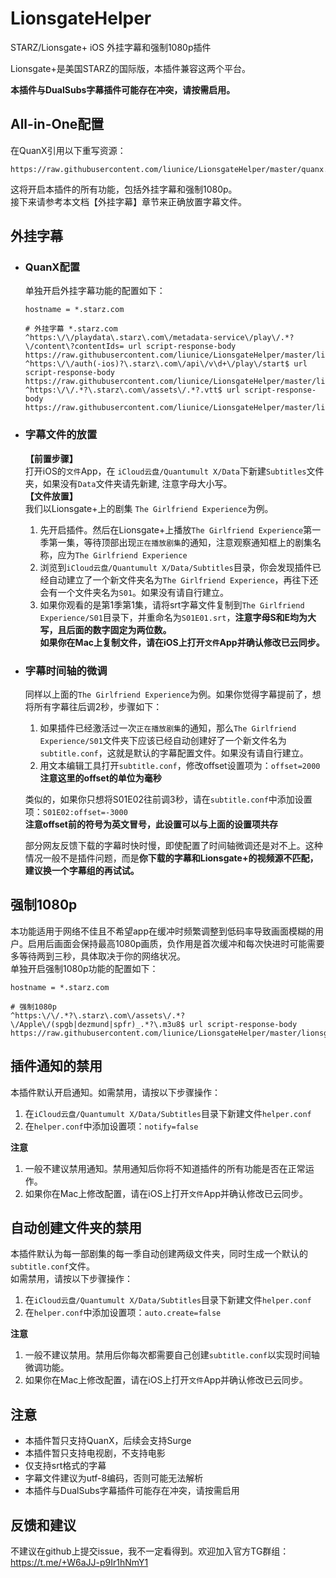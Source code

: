 # LionsgateHelper

STARZ/Lionsgate+ iOS 外挂字幕和强制1080p插件

Lionsgate+是美国STARZ的国际版，本插件兼容这两个平台。

**本插件与DualSubs字幕插件可能存在冲突，请按需启用。**

## All-in-One配置

在QuanX引用以下重写资源：
```
https://raw.githubusercontent.com/liunice/LionsgateHelper/master/quanx.conf
```
这将开启本插件的所有功能，包括外挂字幕和强制1080p。  
接下来请参考本文档【外挂字幕】章节来正确放置字幕文件。

## 外挂字幕

- ### QuanX配置
  单独开启外挂字幕功能的配置如下：
  ```
  hostname = *.starz.com

  # 外挂字幕 *.starz.com  
  ^https:\/\/playdata\.starz\.com\/metadata-service\/play\/.*?\/content\?contentIds= url script-response-body https://raw.githubusercontent.com/liunice/LionsgateHelper/master/lionsgate_helper.js
  ^https:\/\/auth(-ios)?\.starz\.com\/api\/v\d+\/play\/start$ url script-response-body https://raw.githubusercontent.com/liunice/LionsgateHelper/master/lionsgate_helper.js
  ^https:\/\/.*?\.starz\.com\/assets\/.*?.vtt$ url script-response-body https://raw.githubusercontent.com/liunice/LionsgateHelper/master/lionsgate_helper.js
  ```

- ### 字幕文件的放置
  **【前置步骤】**  
  打开iOS的``文件``App，在 ``iCloud云盘/Quantumult X/Data``下新建``Subtitles``文件夹，如果没有``Data``文件夹请先新建, 注意字母大小写。  
  **【文件放置】**  
  我们以Lionsgate+上的剧集 ``The Girlfriend Experience``为例。  
  1. 先开启插件。然后在Lionsgate+上播放``The Girlfriend Experience``第一季第一集，等待顶部出现``正在播放剧集``的通知，注意观察通知框上的剧集名称，应为``The Girlfriend Experience``
  2. 浏览到``iCloud云盘/Quantumult X/Data/Subtitles``目录，你会发现插件已经自动建立了一个新文件夹名为``The Girlfriend Experience``，再往下还会有一个文件夹名为``S01``。如果没有请自行建立。
  3. 如果你观看的是第1季第1集，请将srt字幕文件复制到``The Girlfriend Experience/S01``目录下，并重命名为``S01E01.srt``，**注意字母S和E均为大写，且后面的数字固定为两位数。**  
  **如果你在Mac上复制文件，请在iOS上打开``文件``App并确认修改已云同步。**

- ### 字幕时间轴的微调
  同样以上面的``The Girlfriend Experience``为例。如果你觉得字幕提前了，想将所有字幕往后调2秒，步骤如下：  
  1. 如果插件已经激活过一次``正在播放剧集``的通知，那么``The Girlfriend Experience/S01``文件夹下应该已经自动创建好了一个新文件名为``subtitle.conf``，这就是默认的字幕配置文件。如果没有请自行建立。
  2. 用文本编辑工具打开``subtitle.conf``，修改offset设置项为：``offset=2000``  
  **注意这里的offset的单位为毫秒**

  类似的，如果你只想将S01E02往前调3秒，请在``subtitle.conf``中添加设置项：``S01E02:offset=-3000``  
  **注意offset前的符号为英文冒号，此设置可以与上面的设置项共存**
  
  部分网友反馈下载的字幕时快时慢，即使配置了时间轴微调还是对不上。这种情况一般不是插件问题，而是**你下载的字幕和Lionsgate+的视频源不匹配，建议换一个字幕组的再试试。**

## 强制1080p

本功能适用于网络不佳且不希望app在缓冲时频繁调整到低码率导致画面模糊的用户。启用后画面会保持最高1080p画质，负作用是首次缓冲和每次快进时可能需要多等待两到三秒，具体取决于你的网络状况。  
单独开启强制1080p功能的配置如下：
```
hostname = *.starz.com

# 强制1080p
^https:\/\/.*?\.starz\.com\/assets\/.*?\/Apple\/(spgb|dezmund|spfr)_.*?\.m3u8$ url script-response-body https://raw.githubusercontent.com/liunice/LionsgateHelper/master/lionsgate_helper.js
```

## 插件通知的禁用

本插件默认开启通知。如需禁用，请按以下步骤操作：  
1. 在``iCloud云盘/Quantumult X/Data/Subtitles``目录下新建文件``helper.conf``
2. 在``helper.conf``中添加设置项：``notify=false``  

**注意**  
1. 一般不建议禁用通知。禁用通知后你将不知道插件的所有功能是否在正常运作。
2. 如果你在Mac上修改配置，请在iOS上打开``文件``App并确认修改已云同步。

## 自动创建文件夹的禁用

本插件默认为每一部剧集的每一季自动创建两级文件夹，同时生成一个默认的``subtitle.conf``文件。  
如需禁用，请按以下步骤操作：  
1. 在``iCloud云盘/Quantumult X/Data/Subtitles``目录下新建文件``helper.conf``
2. 在``helper.conf``中添加设置项：``auto.create=false``  

**注意**  
1. 一般不建议禁用。禁用后你每次都需要自己创建``subtitle.conf``以实现时间轴微调功能。
2. 如果你在Mac上修改配置，请在iOS上打开``文件``App并确认修改已云同步。

## 注意

- 本插件暂只支持QuanX，后续会支持Surge
- 本插件暂只支持电视剧，不支持电影
- 仅支持srt格式的字幕
- 字幕文件建议为utf-8编码，否则可能无法解析
- 本插件与DualSubs字幕插件可能存在冲突，请按需启用

## 反馈和建议

不建议在github上提交issue，我不一定看得到。欢迎加入官方TG群组：https://t.me/+W6aJJ-p9Ir1hNmY1
